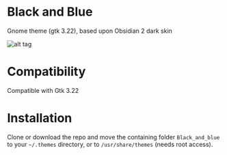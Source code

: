 # Black and Blue
Gnome theme (gtk 3.22), based upon Obsidian 2 dark skin

![alt tag](https://github.com/benjaminsonpham/black_and_blue/screenshot.jpg)

# Compatibility
Compatible with Gtk 3.22

# Installation
Clone or download the repo and move the containing folder `Black_and_blue` to your `~/.themes` directory, or to `/usr/share/themes` (needs root access).
